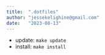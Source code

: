 ```yaml
---
title:  ".dotfiles"
author: "jessekelighine@gmail.com"
date:   "2023-08-13"
---
```


- update:  `make update`
- install: `make install`
